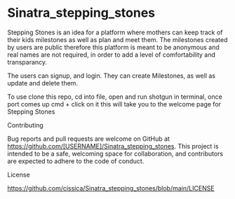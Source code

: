 
# Sinatra_stepping_stones
Stepping Stones is an idea for a platform where mothers can keep track of their kids milestones as well as plan and meet them. The milestones created by users are public therefore this platform is meant to be anonymous and real names are not required, in order to add a level of comfortability and transparancy. 

The users can signup, and login. 
They can create Milestones, as well as update and delete them. 

To use clone this repo,
cd into file,
open and run shotgun in terminal,
once port comes up cmd + click on it 
this will take you to the welcome page for Stepping Stones  

Contributing

Bug reports and pull requests are welcome on GitHub at https://github.com/[USERNAME]/Sinatra_stepping_stones. This project is intended to be a safe, welcoming space for collaboration, and contributors are expected to adhere to the code of conduct.

License

https://github.com/cissica/Sinatra_stepping_stones/blob/main/LICENSE

